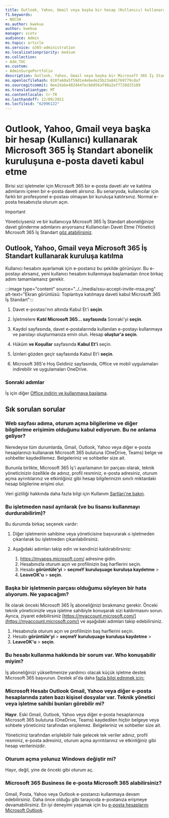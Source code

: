 ```yaml
---
title: Outlook, Yahoo, Gmail veya başka bir hesap (Kullanıcı) kullanarak Microsoft 365 İş Standart abonelik kuruluşuna e-posta daveti kabul etme
f1.keywords:
- NOCSH
ms.author: kwekua
author: kwekua
manager: scotv
audience: Admin
ms.topic: article
ms.service: o365-administration
ms.localizationpriority: medium
ms.collection:
- Adm_TOC
ms.custom:
- AdminSurgePortfolio
description: Outlook, Yahoo, Gmail veya başka bir Microsoft 365 İş Standart kuruluşa katılmak için e-posta davetini kabul edin.
ms.openlocfilehash: 810fa60a5f59d1e4ebede25b23a841769779cdaf
ms.sourcegitcommit: 0ee2dabe402d44fecb6856af98a2ef7720d25189
ms.translationtype: MT
ms.contentlocale: tr-TR
ms.lasthandoff: 12/09/2021
ms.locfileid: "62996122"
---
```

# <a name="accept-an-email-invitation-to-a-microsoft-365-business-standard-subscription-organization-using-an-outlook-yahoo-gmail-or-other-account-user"></a>Outlook, Yahoo, Gmail veya başka bir hesap (Kullanıcı) kullanarak Microsoft 365 İş Standart abonelik kuruluşuna e-posta daveti kabul etme

Birisi sizi işletmeler için Microsoft 365 bir e-posta daveti alır ve katılma adımlarını içeren bir e-posta daveti alırsınız. Bu senaryoda, kullanıcılar için farklı bir profesyonel e-postası olmayan bir kuruluşa katılırsınız. Normal e-posta hesabınızla oturum açın.

> [!IMPORTANT]
> Yöneticiyseniz ve bir kullanıcıya Microsoft 365 İş Standart aboneliğinize davet gönderme adımlarını arıyorsanız Kullanıcıları Davet Etme (Yönetici) Microsoft 365 İş Standart [göz atabilirsiniz](admin-invite-business-standard.md).

## <a name="join-a-microsoft-365-business-standard-organization-using-an-outlook-yahoo-gmail-or-other-account"></a>Outlook, Yahoo, Gmail veya Microsoft 365 İş Standart kullanarak kuruluşa katılma

Kullanıcı hesabını ayarlamak için e-postanız bu şekilde görünüyor. Bu e-postayı alırsanız, yeni kullanıcı hesabını kullanmaya başlamadan önce birkaç adımı tamamlamanız gerekir.

:::image type="content" source="../../media/ssu-accept-invite-msa.png" alt-text="Ekran görüntüsü: Toplantıya katılmaya daveti kabul Microsoft 365 İş Standart":::

1. Davet e-postası'nın altında Kabul Et'i **seçin**.

2. İşletmelere **Katıl Microsoft 365... sayfasında** Sonraki'yi **seçin**.

3. Kaydol sayfasında, davet e-postalarında kullanılan e-postayı kullanmaya ve parolayı oluşturmanıza emin olun. Hesap **oluştur'a seçin**.

4. Hüküm **ve Koşullar** sayfasında **Kabul Et'i** seçin.

5. İzinleri gözden geçir sayfasında Kabul Et'i **seçin**.

6. Microsoft 365'e Hoş Geldiniz sayfasında, Office ve mobil uygulamaları indirebilir ve uygulamaları OneDrive.

### <a name="next-steps"></a>Sonraki adımlar

İş için diğer [Office indirin ve kullanmaya başlama](https://support.microsoft.com/office/install-office-apps-from-office-365-dcf2d841-dac7-455b-9a77-fc8f7ee92702).

## <a name="frequently-asked-questions"></a>Sık sorulan sorular

### <a name="the-webpage-is-asking-me-to-agree-that-my-business-has-access-to-my-name-sign-in-and-other-information--what-does-that-mean"></a>Web sayfası adıma, oturum açma bilgilerime ve diğer bilgilerime erişimim olduğunu kabul ediyorum. Bu ne anlama geliyor?

Neredeyse tüm durumlarda, Gmail, Outlook, Yahoo veya diğer e-posta hesaplarınızı kullanarak Microsoft 365 bulutuna (OneDrive, Teams) belge ve sohbetler kaydedilemez. Belgeleriniz ve sohbetler size ait.

Bununla birlikte, Microsoft 365 İş'i ayarlamanın bir parçası olarak, teknik yöneticinizin özellikle de adınız, profil resminiz, e-posta adresiniz, oturum açma ayrıntılarınız ve etkinliğiniz gibi hesap bilgilerinizin sınırlı miktardaki hesap bilgilerine erişimi olur.

Veri gizliliği hakkında daha fazla bilgi için Kullanım [Şartları'ne bakın](https://ssu.office.com/terms/en-US/smb_eula.txt).

### <a name="how-can-i-leave-this-business-and-stop-using-this-license"></a>Bu işletmeden nasıl ayrılarak (ve bu lisansı kullanmayı durdurabilirim)?

Bu durumda birkaç seçenek vardır:  

1. Diğer işletmenin sahibine veya yöneticisine başvurarak o işletmeden çıkarılarak bu işletmeden çıkarılabilirsiniz.

2. Aşağıdaki adımları takip edin ve kendinizi kaldırabilirsiniz:

    1. https://myapps.microsoft.com/ adresine gidin.
    2. Hesabınızla oturum açın ve profilinizin baş harflerini seçin.
    3. Hesabı **görüntüle'yi** >  **seçmeY kuruluşuage kuruluşa kaydetme** > 
    4. **LeaveOK'u** >  **seçin**.

### <a name="im-getting-an-error-saying-im-part-of-another-business--what-do-i-do"></a>Başka bir işletmenin parçası olduğumu söyleyen bir hata alıyorum.  Ne yapacağım?

İlk olarak önceki Microsoft 365 İş aboneliğinizi bırakmanız gerekir. Önceki teknik yöneticinizle veya işletme sahibiyle konuşarak sizi kaldırmasını sorun. Ayrıca, ziyaret edebilirsiniz [https://myaccount.microsoft.com/](https://myaccount.microsoft.com/) ve aşağıdaki adımları takip edebilirsiniz.

1. Hesabınızla oturum açın ve profilinizin baş harflerini seçin.
2. Hesabı **görüntüle'yi** >  **seçmeY kuruluşuage kuruluşa kaydetme** > 
3. **LeaveOK'u** >  **seçin**.

### <a name="i-have-a-question-about-using-this-account-who-can-i-talk-to"></a>Bu hesabı kullanma hakkında bir sorum var. Who konuşabilir miyim?

İş aboneliğinizi yükseltmenize yardımcı olacak küçük işletme destek Microsoft 365 başvurun. Destek al'da daha [fazla bilgi edinmek için:](../get-help-support.md)

### <a name="the-gmail-outlook-yahoo-or-other-email-account-that-im-using-as-a-microsoft-account-already-has-some-personal-files-in-it-can-the-technical-administrator-or-business-owner-see-these"></a>Microsoft Hesabı Outlook Gmail, Yahoo veya diğer e-posta hesaplarında zaten bazı kişisel dosyalar var. Teknik yönetici veya işletme sahibi bunları görebilir mi?

**Hayır**. Eski Gmail, Outlook, Yahoo veya diğer e-posta hesaplarınıza Microsoft 365 bulutuna (OneDrive, Teams) kaydedilen hiçbir belgeye veya sohbete yöneticiniz tarafından erişilemez.  Belgeleriniz ve sohbetler size ait.

Yöneticiniz tarafından erişilebilir hale gelecek tek veriler adınız, profil resminiz, e-posta adresiniz, oturum açma ayrıntılarınız ve etkinliğiniz gibi hesap verilerinizdir.

### <a name="does-the-way-i-login-to-windows-change"></a>Oturum açma yolunuz Windows değiştir mi?

Hayır, değil, yine de önceki gibi oturum aç.

### <a name="how-can-i-send-and-receive-emails-with-microsoft-365-business"></a>Microsoft 365 Business ile e-posta Microsoft 365 alabilirsiniz?

Gmail, Posta, Yahoo veya Outlook e-postanızı kullanmaya devam edebilirsiniz.  Daha önce olduğu gibi tarayıcıda e-postanıza erişmeye devamabilirsiniz. En iyi deneyimi yaşamak için bu [e-posta hesaplarını Microsoft Outlook](https://support.microsoft.com/office/add-an-email-account-to-outlook-6e27792a-9267-4aa4-8bb6-c84ef146101b).
